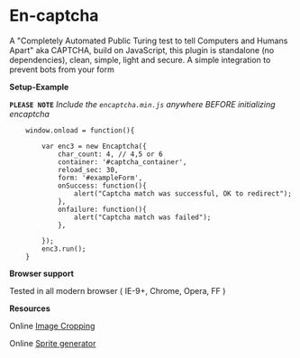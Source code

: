 # En-captcha 
A "Completely Automated Public Turing test to tell Computers and Humans Apart" aka CAPTCHA, build on JavaScript, this plugin is standalone (no dependencies), clean, simple, light and secure. A simple integration to prevent bots from your form


**Setup-Example**

**`PLEASE NOTE`** *Include the `encaptcha.min.js` anywhere BEFORE initializing encaptcha* 

		window.onload = function(){

			var enc3 = new Encaptcha({
				char_count: 4, // 4,5 or 6
				container: '#captcha_container',
				reload_sec: 30,
				form: '#exampleForm',
				onSuccess: function(){
					alert("Captcha match was successful, OK to redirect");
				},
				onfailure: function(){
					alert("Captcha match was failed");
				},

			});
			enc3.run();
		}		

**Browser support**

Tested in all modern browser ( IE-9+, Chrome, Opera, FF )

**Resources**

 Online [Image Cropping](http://croppiconline.com/en)

 Online [Sprite generator](https://www.leshylabs.com/apps/sstool)
